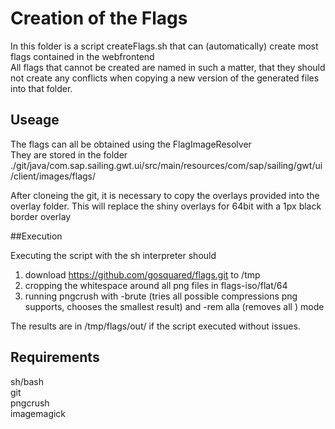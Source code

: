 # Creation of the Flags

In this folder is a script createFlags.sh that can (automatically) create most flags contained in the webfrontend
<br>
All flags that cannot be created are named in such a matter, that they should not create any conflicts when copying a new version of the generated files into that folder.

## Useage
The flags can all be obtained using the FlagImageResolver <br>
They are stored in the folder ./git/java/com.sap.sailing.gwt.ui/src/main/resources/com/sap/sailing/gwt/ui/client/images/flags/

After cloneing the git, it is necessary to copy the overlays provided into the overlay folder. 
This will replace the shiny overlays for 64bit with a 1px black border overlay

##Execution

Executing the script with the sh interpreter should <br>
1. download https://github.com/gosquared/flags.git to /tmp
2. cropping the whitespace around all png files in flags-iso/flat/64 
3. running pngcrush with -brute (tries all possible compressions png supports, chooses the smallest result) and -rem alla (removes all ) mode

The results are in /tmp/flags/out/ if the script executed without issues.

## Requirements
sh/bash <br>
git <br>
pngcrush <br>
imagemagick <br>

